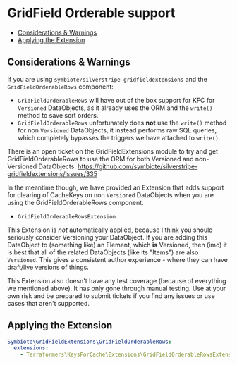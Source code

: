 # GridField Orderable support

* [Considerations & Warnings](#considerations--warnings)
* [Applying the Extension](#applying-the-extension)

## Considerations & Warnings

If you are using `symbiote/silverstripe-gridfieldextensions` and the `GridFieldOrderableRows` component:

* `GridFieldOrderableRows` will have out of the box support for KFC for `Versioned` DataObjects, as it already uses the
  ORM and the `write()` method to save sort orders.
* `GridFieldOrderableRows` unfortunately does **not** use the `write()` method for non `Versioned` DataObjects, it
  instead performs raw SQL queries, which completely bypasses the triggers we have attached to `write()`.

There is an open ticket on the GridFieldExtensions module to try and get GridFieldOrderableRows to use the ORM for both
Versioned and non-Versioned DataObjects:
https://github.com/symbiote/silverstripe-gridfieldextensions/issues/335

In the meantime though, we have provided an Extension that adds support for clearing of CacheKeys on non `Versioned`
DataObjects when you are using the GridFieldOrderableRows component.

* `GridFieldOrderableRowsExtension`

This Extension is *not* automatically applied, because I think you should seriously consider Versioning your DataObject.
If you are adding this DataObject to (something like) an Element, which **is** Versioned, then (imo) it is best that all
of the related DataObjects (like its "Items") are also `Versioned`. This gives a consistent author experience - where
they can have draft/live versions of things.

This Extension also doesn't have any test coverage (because of everything we mentioned above). It has only gone through
manual testing. Use at your own risk and be prepared to submit tickets if you find any issues or use cases that aren't
supported.

## Applying the Extension

```yaml
Symbiote\GridFieldExtensions\GridFieldOrderableRows:
  extensions:
    - Terraformers\KeysForCache\Extensions\GridFieldOrderableRowsExtension
```
